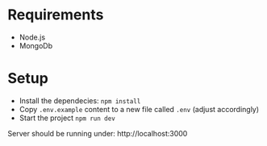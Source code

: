 # Requirements
- Node.js
- MongoDb

# Setup
- Install the dependecies: `npm install`
- Copy `.env.example` content to a new file called `.env` (adjust accordingly)
- Start the project `npm run dev`

Server should be running under: http://localhost:3000
